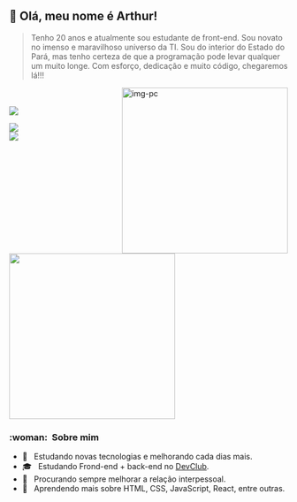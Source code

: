 ## 💜 Olá, meu nome é <strong> Arthur!</strong>

> Tenho 20 anos e atualmente sou estudante de front-end. Sou novato no imenso e maravilhoso universo da TI. Sou do interior do Estado do Pará, mas tenho certeza de que a programação pode levar qualquer um muito longe. Com esforço, dedicação e muito código, chegaremos lá!!!

<img src="https://raw.githubusercontent.com/MicaelliMedeiros/micaellimedeiros/master/image/computer-illustration.png" min-width="400px" max-width="300px" width="300px" align="right" alt="img-pc">
<br>
<br>

<div>

<div>
 <a href="https://instagram.com/4rthur4maral/" target="_blank"><img src="https://img.shields.io/badge/-Instagram-%23E4405F?style=for-the-badge&logo=instagram&logoColor=white" target="_blank"></a>
  
 <a href="mailto:arthuramaralpinho@gmail.com"><img src="https://img.shields.io/badge/-Gmail-%23333?style=for-the-badge&logo=gmail&logoColor=white" target="_blank"></a> 
  <br>
 <a href="http://api.whatsapp.com/send?1=pt_BR&phone=5593992006633"><img src="https://img.shields.io/badge/WhatsApp-25D366?style=for-the-badge&logo=whatsapp&logoColor=white" target="_blank"></a>
  
</div>
  
<div style="display: inline">
<img width="300px" src="https://camo.githubusercontent.com/5ddf73ad3a205111cf8c686f687fc216c2946a75005718c8da5b837ad9de78c9/68747470733a2f2f7468756d62732e6766796361742e636f6d2f4576696c4e657874446576696c666973682d736d616c6c2e676966" target="_blank">

<h3> :woman: &nbsp;Sobre mim </h3>

- 🤔 &nbsp; Estudando novas tecnologias e melhorando cada dias mais.
- 🎓 &nbsp; Estudando Frond-end + back-end no <a href="https://rodolfomori.com.br/devclub/">DevClub</a>.
- 🤝 &nbsp; Procurando sempre melhorar a relação interpessoal.
- 🌱 &nbsp; Aprendendo mais sobre HTML, CSS, JavaScript, React, entre outras.
</div>
  
  </div>
